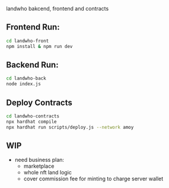 

landwho bakcend, frontend and contracts

## Frontend Run:

```bash
cd landwho-front
npm install & npm run dev
```

## Backend Run:

```bash
cd landwho-back
node index.js
```

## Deploy Contracts

```bash
cd landwho-contracts
npx hardhat compile
npx hardhat run scripts/deploy.js --network amoy
```

## WIP
- need business plan:
    - marketplace
    - whole nft land logic
    - cover commission fee for minting to charge server wallet